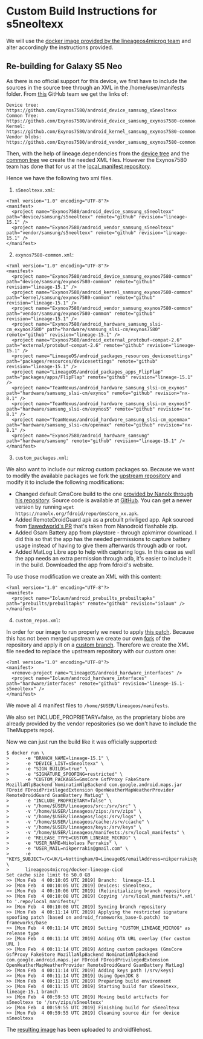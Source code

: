 # Custom Build Instructions for s5neoltexx

We will use the [docker image provided by the lineageos4microg team](https://github.com/lineageos4microg/docker-lineage-cicd) and alter accordingly the instructions provided.

## Re-building for Galaxy S5 Neo


As there is no official support for this device, we first have to include the sources in the source tree through an XML in the 
/home/user/manifests folder. From [this](https://github.com/Exynos7580/) GitHub team we get the links of:

    Device tree: https://github.com/Exynos7580/android_device_samsung_s5neoltexx
    Common Tree: https://github.com/Exynos7580/android_device_samsung_exynos7580-common
    Kernel: https://github.com/Exynos7580/android_kernel_samsung_exynos7580-common
    Vendor blobs: https://github.com/Exynos7580/android_vendor_samsung_exynos7580-common

Then, with the help of lineage.dependencies from the 
[device tree](https://github.com/Exynos7580/android_device_samsung_s5neoltexx/blob/lineage-15.1/lineage.dependencies)
and the [common tree](https://github.com/Exynos7580/android_device_samsung_exynos7580-common/blob/lineage-15.1/lineage.dependencies)
we create the needed XML files. However the Exynos7580 team has done that for us at the [local_manifest repository](https://github.com/Exynos7580/local_manifests).

Hence we have the following two xml files.

1. `s5neoltexx.xml`:

```
<?xml version="1.0" encoding="UTF-8"?>
<manifest>
  <project name="Exynos7580/android_device_samsung_s5neoltexx" path="device/samsung/s5neoltexx" remote="github" revision="lineage-15.1" />
  <project name="Exynos7580/android_vendor_samsung_s5neoltexx" path="vendor/samsung/s5neoltexx" remote="github" revision="lineage-15.1" />
</manifest>
```


2. `exynos7580-common.xml`:

```
<?xml version="1.0" encoding="UTF-8"?>
<manifest>
  <project name="Exynos7580/android_device_samsung_exynos7580-common" path="device/samsung/exynos7580-common" remote="github" revision="lineage-15.1" />
  <project name="Exynos7580/android_kernel_samsung_exynos7580-common" path="kernel/samsung/exynos7580-common" remote="github" revision="lineage-15.1" />
  <project name="Exynos7580/android_vendor_samsung_exynos7580-common" path="vendor/samsung/exynos7580-common" remote="github" revision="lineage-15.1" />
  <project name="Exynos7580/android_hardware_samsung_slsi-cm_exynos7580" path="hardware/samsung_slsi-cm/exynos7580" remote="github" revision="lineage-15.1" />
  <project name="Exynos7580/android_external_protobuf-compat-2.6" path="external/protobuf-compat-2.6" remote="github" revision="lineage-15.1" />
  <project name="LineageOS/android_packages_resources_devicesettings" path="packages/resources/devicesettings" remote="github" revision="lineage-15.1" />
  <project name="LineageOS/android_packages_apps_FlipFlap" path="packages/apps/FlipFlap" remote="github" revision="lineage-15.1" />
  <project name="TeamNexus/android_hardware_samsung_slsi-cm_exynos" path="hardware/samsung_slsi-cm/exynos" remote="github" revision="nx-8.1" />
  <project name="TeamNexus/android_hardware_samsung_slsi-cm_exynos5" path="hardware/samsung_slsi-cm/exynos5" remote="github" revision="nx-8.1" />
  <project name="TeamNexus/android_hardware_samsung_slsi-cm_openmax" path="hardware/samsung_slsi-cm/openmax" remote="github" revision="nx-8.1" />
  <project name="Exynos7580/android_hardware_samsung" path="hardware/samsung" remote="github" revision="lineage-15.1" />
</manifest>
```


3. `custom_packages.xml`:

We also want to include our microg custom packages so. Because we want to modify the available packages we fork the [upstream repository](https://github.com/lineageos4microg/android_prebuilts_prebuiltapks) and modify it to include the following modifications:

- Changed default GmsCore build to the one [provided by Nanolx through his repository](https://nanolx.org/fdroid/repo). Source code is available at [GitHub](https://github.com/Nanolx/android_packages_apps_GmsCore).
You can get a newer version by running `wget https://nanolx.org/fdroid/repo/GmsCore_xx.apk`.
- Added RemoteDroidGuard apk as a prebuilt priviliged app. Apk sourced from [flawedworld's PR](https://github.com/lineageos4microg/android_prebuilts_prebuiltapks/pull/9) that's taken from Nanodroid flashable zip.
- Added Gsam Battery app from playstore - through apkmirror download. I did this so that the app has the needed permissions to capture battery usage instead of having to give them afterwards through adb or root.
- Added MatLog Libre app to help with capturing logs. In this case as well the app needs an extra permission through adb, it's easier to include it in the build. Downloaded the app from fdroid's website.

To use those modification we create an XML with this content:

```
<?xml version="1.0" encoding="UTF-8"?>
<manifest>
  <project name="Iolaum/android_prebuilts_prebuiltapks" path="prebuilts/prebuiltapks" remote="github" revision="iolaum" />
</manifest>
```

4. `custom_repos.xml`:

In order for our image to run properly we need to apply [this patch](https://review.lineageos.org/#/c/LineageOS/android_hardware_interfaces/+/206140/).
Because this has not been merged upstream we create our own [fork](https://github.com/Iolaum/android_hardware_interfaces) of the repository and apply it
on a [custom branch](https://github.com/Iolaum/android_hardware_interfaces/tree/lineage-15.1-s5neoltexx). Therefore we create the XML file needed to replace the
upstream repository with our custom one:

```
<?xml version="1.0" encoding="UTF-8"?>
<manifest>
  <remove-project name="LineageOS/android_hardware_interfaces" />
  <project name="Iolaum/android_hardware_interfaces" path="hardware/interfaces" remote="github" revision="lineage-15.1-s5neoltexx" />
</manifest>
```


We move all 4 manifest files to `/home/$USER/lineageos/manifests`.

We also set INCLUDE_PROPRIETARY=false, as the proprietary blobs are already
provided by the vendor repositories (so we don't have to include the TheMuppets repo).


Now we can just run the build like it was officially supported:

```
$ docker run \
>      -e "BRANCH_NAME=lineage-15.1" \
>      -e "DEVICE_LIST=s5neoltexx" \
>      -e "SIGN_BUILDS=true" \
>      -e "SIGNATURE_SPOOFING=restricted" \
>      -e "CUSTOM_PACKAGES=GmsCore GsfProxy FakeStore MozillaNlpBackend NominatimNlpBackend com.google.android.maps.jar FDroid FDroidPrivilegedExtension OpenWeatherMapWeatherProvider RemoteDroidGuard GsamBattery MatLog" \
>      -e "INCLUDE_PROPRIETARY=false" \
>      -v "/home/$USER/lineageos/src:/srv/src" \
>      -v "/home/$USER/lineageos/zips:/srv/zips" \
>      -v "/home/$USER/lineageos/logs:/srv/logs" \
>      -v "/home/$USER/lineageos/cache:/srv/ccache" \
>      -v "/home/$USER/lineageos/keys:/srv/keys" \
>      -v "/home/$USER/lineageos/manifests:/srv/local_manifests" \
>      -e "RELEASE_TYPE=CUSTOM_LINEAGE_MICROG" \
>      -e "USER_NAME=Nikolaos Perrakis" \
>      -e "USER_MAIL=nikperrakis@gmail.com" \
>      -e "KEYS_SUBJECT=/C=UK/L=Nottingham/O=LineageOS/emailAddress=nikperrakis@gmail.com" \
>      lineageos4microg/docker-lineage-cicd
Set cache size limit to 50.0 GB
>> [Mon Feb  4 00:10:05 UTC 2019] Branch:  lineage-15.1
>> [Mon Feb  4 00:10:05 UTC 2019] Devices: s5neoltexx,
>> [Mon Feb  4 00:10:06 UTC 2019] (Re)initializing branch repository
>> [Mon Feb  4 00:10:08 UTC 2019] Copying '/srv/local_manifests/*.xml' to '.repo/local_manifests/'
>> [Mon Feb  4 00:10:08 UTC 2019] Syncing branch repository
>> [Mon Feb  4 00:11:14 UTC 2019] Applying the restricted signature spoofing patch (based on android_frameworks_base-O.patch) to frameworks/base
>> [Mon Feb  4 00:11:14 UTC 2019] Setting "CUSTOM_LINEAGE_MICROG" as release type
>> [Mon Feb  4 00:11:14 UTC 2019] Adding OTA URL overlay (for custom URL )
>> [Mon Feb  4 00:11:14 UTC 2019] Adding custom packages (GmsCore GsfProxy FakeStore MozillaNlpBackend NominatimNlpBackend com.google.android.maps.jar FDroid FDroidPrivilegedExtension OpenWeatherMapWeatherProvider RemoteDroidGuard GsamBattery MatLog)
>> [Mon Feb  4 00:11:14 UTC 2019] Adding keys path (/srv/keys)
>> [Mon Feb  4 00:11:14 UTC 2019] Using OpenJDK 8
>> [Mon Feb  4 00:11:15 UTC 2019] Preparing build environment
>> [Mon Feb  4 00:11:15 UTC 2019] Starting build for s5neoltexx, lineage-15.1 branch
>> [Mon Feb  4 00:59:53 UTC 2019] Moving build artifacts for s5neoltexx to '/srv/zips/s5neoltexx'
>> [Mon Feb  4 00:59:55 UTC 2019] Finishing build for s5neoltexx
>> [Mon Feb  4 00:59:55 UTC 2019] Cleaning source dir for device s5neoltexx
```

The [resulting image](https://www.androidfilehost.com/?fid=11410963190603915175) has been uploaded to androidfilehost.
